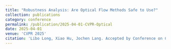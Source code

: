 ```yaml
---
title: "Robustness Analysis: Are Optical Flow Methods Safe to Use?"
collection: publications
category: conference
permalink: /publication/2025-04-01-CVPR-Optical
date: 2025-04-01
venue: 'CVPR 2025'
citation: 'Libo Long, Xiao Hu, Jochen Lang. Accepted by Conference on Computer Vision and Pattern Recognition (CVPR) 2025.'
---
```


